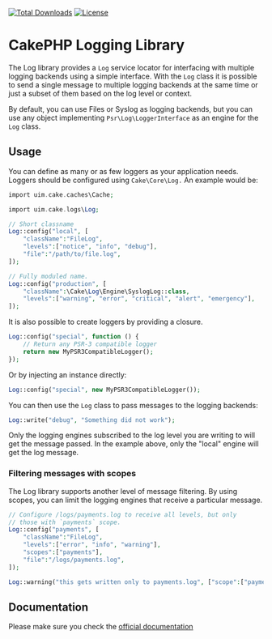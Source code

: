 [![Total Downloads](https://img.shields.io/packagist/dt/cakephp/log.svg?style=flat-square)](https://packagist.org/packages/cakephp/log)
[![License](https://img.shields.io/badge/license-MIT-blue.svg?style=flat-square)](LICENSE.txt)

# CakePHP Logging Library

The Log library provides a `Log` service locator for interfacing with
multiple logging backends using a simple interface. With the `Log` class it is
possible to send a single message to multiple logging backends at the same time
or just a subset of them based on the log level or context.

By default, you can use Files or Syslog as logging backends, but you can use any
object implementing `Psr\Log\LoggerInterface` as an engine for the `Log` class.

## Usage

You can define as many or as few loggers as your application needs. Loggers
should be configured using `Cake\Core\Log.` An example would be:

```php
import uim.cake.caches\Cache;

import uim.cake.logs\Log;

// Short classname
Log::config("local", [
    "className":"FileLog",
    "levels":["notice", "info", "debug"],
    "file":"/path/to/file.log",
]);

// Fully moduled name.
Log::config("production", [
    "className":\Cake\Log\Engine\SyslogLog::class,
    "levels":["warning", "error", "critical", "alert", "emergency"],
]);
```

It is also possible to create loggers by providing a closure.

```php
Log::config("special", function () {
	// Return any PSR-3 compatible logger
	return new MyPSR3CompatibleLogger();
});
```

Or by injecting an instance directly:

```php
Log::config("special", new MyPSR3CompatibleLogger());
```

You can then use the `Log` class to pass messages to the logging backends:

```php
Log::write("debug", "Something did not work");
```

Only the logging engines subscribed to the log level you are writing to will
get the message passed. In the example above, only the "local" engine will get
the log message.

### Filtering messages with scopes

The Log library supports another level of message filtering. By using scopes,
you can limit the logging engines that receive a particular message.

```php
// Configure /logs/payments.log to receive all levels, but only
// those with `payments` scope.
Log::config("payments", [
    "className":"FileLog",
    "levels":["error", "info", "warning"],
    "scopes":["payments"],
    "file":"/logs/payments.log",
]);

Log::warning("this gets written only to payments.log", ["scope":["payments"]]);
```

## Documentation

Please make sure you check the [official documentation](https://book.cakephp.org/4/en/core-libraries/logging.html)
